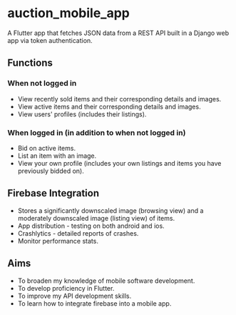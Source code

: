 # auction_mobile_app
A Flutter app that fetches JSON data from a REST API built in a Django web app via token authentication.

## Functions
### When not logged in
- View recently sold items and their corresponding details and images.
- View active items and their corresponding details and images.
- View users' profiles (includes their listings).

### When logged in (in addition to when not logged in)
- Bid on active items.
- List an item with an image.
- View your own profile (includes your own listings and items you have previously bidded on).

## Firebase Integration
- Stores a significantly downscaled image (browsing view) and a moderately downscaled image (listing view) of items.
- App distribution - testing on both android and ios.
- Crashlytics - detailed reports of crashes.
- Monitor performance stats.

## Aims
- To broaden my knowledge of mobile software development.
- To develop proficiency in Flutter.
- To improve my API development skills.
- To learn how to integrate firebase into a mobile app.